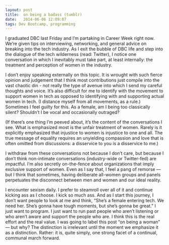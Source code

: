 ```yaml
---
layout: post
title:  on being a badass (tumblr)
date:   2014-06-06 12:09:07
tags: Dev Bootcamp, programming
---
```


I graduated DBC last Friday and I’m partaking in Career Week right now. We’re given tips on interviewing, networking, and general advice on breaking into the tech industry. As I exit the bubble of DBC life and step into the dialogue of the tech wilderness (read: Twitter), I notice one conversation in which I inevitably must take part, at least internally: the treatment and perception of women in the industry.

I don’t enjoy speaking externally on this topic. It is wrought with such fierce opinion and judgement that I think most contributions just compile into the vast chaotic din - not really the type of avenue into which I send my careful thoughts and voice.  It’s also difficult for me to identify with the movement to support women in tech as opposed to identifying with and supporting actual women in tech. (I distance myself from all movements, as a rule.) Sometimes I feel guilty for this.  As a female, am I being too classically silent? Shouldn’t I be vocal and occasionally outraged?

(If there’s one thing I’m peeved about, it’s the content of the conversations I see.  What is emphasized most is the unfair treatment of women.  Rarely is it explicitly emphasized that injustice to women is injustice to one and all. The true message of equality requires an unyielding compassion and love that is often omitted from discussions: a disservice to you is a disservice to me.)

I withdraw from these conversations not because I don’t care, but because I don’t think non-intimate conversations (industry-wide or Twitter-fed) are impactful. I’m also secretly on-the-fence about organizations that imply exclusive support of women.  Even as I say that, I feel a pang of remorse — but I think that sometimes, having deliberate all-women groups and panels perpetuates the disconnect between men and women and our ideal reality.

I encounter sexism daily.  I prefer to steamroll over all of it and continue kicking ass as I choose.  I kick so much ass.  And as I start this journey, I don’t want people to look at me and think, “She’s a female entering tech. We need her. She’s gonna have tough moments, but she’s gonna be great.” I just want to program. I just want to run past people who aren’t listening or who aren’t aware and support the people who are.  I think this is the real effort and the real value.  I was going to label this post “on being a woman” — but why? The distinction is irrelevant until the moment we emphasize it as a distinction. Rather: it is, quite simply, one strong facet of a continual, communal march forward.
